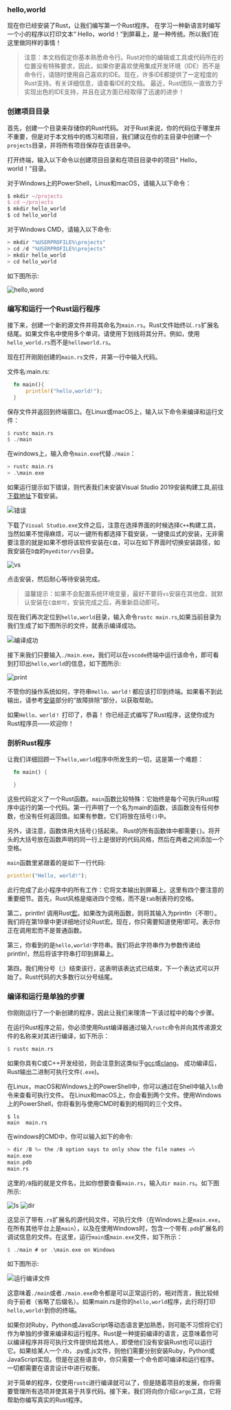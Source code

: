 ### hello,world

现在你已经安装了Rust，让我们编写第一个Rust程序。 在学习一种新语言时编写一个小的程序以打印文本“ Hello，world！”到屏幕上，是一种传统。所以我们在这里做同样的事情！

>注意：本文档假定你基本熟悉命令行。Rust对你的编辑或工具或代码所在的位置没有特殊要求，因此，如果你更喜欢使用集成开发环境（IDE）而不是命令行，请随时使用自己喜欢的IDE。现在，许多IDE都提供了一定程度的Rust支持。有关详细信息，请查看IDE的文档。 最近，Rust团队一直致力于实现出色的IDE支持，并且在这方面已经取得了迅速的进步！

### 创建项目目录

首先，创建一个目录来存储你的Rust代码。 对于Rust来说，你的代码位于哪里并不重要，但是对于本文档中的练习和项目，我们建议在你的主目录中创建一个`projects`目录，并将所有项目保存在该目录中。

打开终端，输入以下命令以创建项目目录和在项目目录中的项目“ Hello，world！”目录。

对于Windows上的PowerShell，Linux和macOS，请输入以下命令：

```js
$ mkdir ~/projects
$ cd ~/projects
$ mkdir hello_world
$ cd hello_world
```
对于Windows CMD，请输入以下命令:

```js
> mkdir "%USERPROFILE%\projects"
> cd /d "%USERPROFILE%\projects"
> mkdir hello_world
> cd hello_world

```

如下图所示:

![hello,word](./images/hello-world-1.png)

### 编写和运行一个Rust运行程序

接下来，创建一个新的源文件并将其命名为`main.rs`。Rust文件始终以`.rs`扩展名结尾。如果文件名中使用多个单词，请使用下划线将其分开。例如，使用`hello_world.rs`而不是`helloworld.rs`。

现在打开刚刚创建的`main.rs`文件，并第一行中输入代码。

文件名:main.rs:

```rust
  fn main(){
      println!("hello,world!");
  }
```

保存文件并返回到终端窗口。在Linux或macOS上，输入以下命令来编译和运行文件：

```rust
$ rustc main.rs
$ ./main
```
在windows上，输入命令`main.exe`代替`./main`：

```rust
> rustc main.rs
> .\main.exe
```
如果运行提示如下错误，则代表我们未安装Visual Studio 2019安装构建工具,前往[下载地址](https://www.visualstudio.com/downloads/#build-tools-for-visual-studio-2019)下载安装。

![错误](./images/hello-world-error-1.png)

下载了`Visual Studio.exe`文件之后，注意在选择界面的时候选择`C++`构建工具，当然如果不觉得麻烦，可以一键所有都选择下载安装，一键傻瓜式的安装，无非需要注意的就是如果不想将该软件安装在`C盘`，可以在如下界面时切换安装路径，如我安装在`D盘`的`myeditor/vs`目录。

![vs](./images/vs-install.png)

点击安装，然后耐心等待安装完成。

> 温馨提示：如果不会配置系统环境变量，最好不要将`vs`安装在其他盘，就默认安装在`C盘即可`，安装完成之后，再重新启动即可。

现在我们再次定位到`hello,world`目录，输入命令`rustc main.rs`,如果当前目录为我们生成了如下图所示的文件，就表示编译成功。

![编译成功](./images/hello-world-2.png)

接下来我们只要输入`./main.exe`，我们可以在`vscode`终端中运行该命令，即可看到打印出`hello,world`的信息，如下图所示:

![print](./images/hello-world-3.png)

不管你的操作系统如何，字符串`Hello，world！`都应该打印到终端。如果看不到此输出，请参考[安装](/doc/install)部分的“故障排除”部分，以获取帮助。

如果`Hello，world！` 打印了，恭喜！ 你已经正式编写了Rust程序，这使你成为Rust程序员——欢迎你！

### 剖析Rust程序

让我们详细回顾一下`hello,world`程序中所发生的一切，这是第一个难题：

```rust
  fn main() {

  }
```

这些代码定义了一个Rust函数。`main`函数比较特殊：它始终是每个可执行Rust程序中运行的第一个代码。第一行声明了一个名为main的函数，该函数没有任何参数，也没有任何返回值。如果有参数，它们将放在括号`()`中。

另外，请注意，函数体用大括号`{}`括起来。 Rust的所有函数体中都需要`{}`。将开头的大括号放在函数声明的同一行上是很好的代码风格，然后在两者之间添加一个空格。

`main`函数里紧跟着的是如下一行代码:

```rust
println!("Hello, world!");
```

此行完成了此小程序中的所有工作：它将文本输出到屏幕上。这里有四个要注意的重要细节。首先，Rust风格是缩进四个空格，而不是`tab`制表符的空格。

第二，println! 调用Rust[宏](https://baike.baidu.com/item/macro/10429400?fr=aladdin)。如果改为调用函数，则将其输入为println（不带!）。我们将在第19章中更详细地讨论Rust宏。现在，你只需要知道使用!即可。表示你正在调用宏而不是普通函数。

第三，你看到的是`hello,world!`字符串。我们将此字符串作为参数传递给println!，然后将该字符串打印到屏幕上。

第四，我们用分号（;）结束该行，这表明该表达式已结束，下一个表达式可以开始了。Rust代码的大多数行以分号结尾。

### 编译和运行是单独的步骤

你刚刚运行了一个新创建的程序，因此让我们来理清一下该过程中的每个步骤。

在运行Rust程序之前，你必须使用Rust编译器通过输入`rustc`命令并向其传递源文件的名称来对其进行编译，如下所示：

```rust
$ rustc main.rs
```

如果你具有C或C++开发经验，则会注意到这类似于[gcc](https://baike.baidu.com/item/gcc/17570?fr=aladdin)或[clang](https://baike.baidu.com/item/clang/3698345?fr=aladdin)。 成功编译后，Rust输出二进制可执行文件(`.exe`)。

在Linux，macOS和Windows上的PowerShell中，你可以通过在Shell中输入`ls`命令来查看可执行文件。 在Linux和macOS上，你会看到两个文件。使用Windows上的PowerShell，你将看到与使用CMD时看到的相同的三个文件。

```text
$ ls
main  main.rs
```

在windows的CMD中，你可以输入如下的命令:

```rust
> dir /B %= the /B option says to only show the file names =%
main.exe
main.pdb
main.rs
```

这里的`/B`指的就是文件名，比如你想要查看`main.rs`，输入`dir main.rs`。如下图所示:

![ls](./images/ls.png)
![dir](./images/dir.png)

这显示了带有`.rs`扩展名的源代码文件，可执行文件（在Windows上是`main.exe`，在所有其他平台上是`main`），以及在使用Windows时，包含一个带有`.pdb`扩展名的调试信息的文件。在这里，运行`main`或`main.exe`文件，如下所示：

``` rust
$ ./main # or .\main.exe on Windows
```

如下图所示:

![运行编译文件](./images/compile-file.png)

这意味着`./main`或者`./main.exe`命令都是可以正常运行的，相对而言，我比较倾向于前者（省略了后缀名）。如果main.rs是你的`hello,world`程序，此行将打印`hello,world!`到你的终端。

如果你对Ruby，Python或JavaScript等动态语言更加熟悉，则可能不习惯将它们作为单独的步骤来编译和运行程序。Rust是一种提前编译的语言，这意味着你可以编译程序并将可执行文件提供给其他人，即使他们没有安装Rust也可以运行它。如果给某人一个.rb，.py或.js文件，则他们需要分别安装Ruby，Python或JavaScript实现。但是在这些语言中，你只需要一个命令即可编译和运行程序。一切都需要在语言设计中进行权衡。

对于简单的程序，仅使用`rustc`进行编译就可以了，但是随着项目的发展，你将需要管理所有选项并使其易于共享代码。接下来，我们将向你介绍`Cargo`工具，它将帮助你编写真实的Rust程序。


